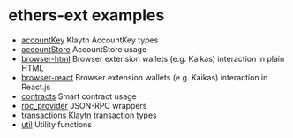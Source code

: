# ethers-ext examples

- [accountKey](./accountKey) Klaytn AccountKey types
- [accountStore](./accountStore) AccountStore usage
- [browser-html](./browser-html) Browser extension wallets (e.g. Kaikas) interaction in plain HTML
- [browser-react](./browser-react) Browser extension wallets (e.g. Kaikas) interaction in React.js
- [contracts](./contracts) Smart contract usage
- [rpc_provider](./rpc_provider.js) JSON-RPC wrappers
- [transactions](./transactions) Klaytn transaction types
- [util](./util.js) Utility functions


